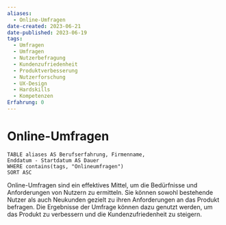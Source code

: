 ```yaml
---
aliases:
  - Online-Umfragen
date-created: 2023-06-21
date-published: 2023-06-19
tags:
  - Umfragen
  - Umfragen
  - Nutzerbefragung
  - Kundenzufriedenheit
  - Produktverbesserung
  - Nutzerforschung
  - UX-Design
  - Hardskills
  - Kompetenzen
Erfahrung: 0
---
```

# Online-Umfragen

```dataview
TABLE aliases AS Berufserfahrung, Firmenname,
Enddatum - Startdatum AS Dauer
WHERE contains(tags, "Onlineumfragen")
SORT ASC
```

Online-Umfragen sind ein effektives Mittel, um die Bedürfnisse und Anforderungen von Nutzern zu ermitteln. Sie können sowohl bestehende Nutzer als auch Neukunden gezielt zu ihren Anforderungen an das Produkt befragen. Die Ergebnisse der Umfrage können dazu genutzt werden, um das Produkt zu verbessern und die Kundenzufriedenheit zu steigern.
